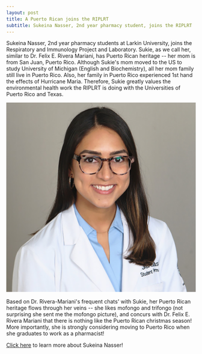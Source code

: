 ```yaml
---
layout: post
title: A Puerto Rican joins the RIPLRT
subtitle: Sukeina Nasser, 2nd year pharmacy student, joins the RIPLRT
---
```


Sukeina Nasser, 2nd year pharmacy students at Larkin University, joins the Respiratory and Immunology Project and Laboratory. Sukie, as we call her, similar to Dr. Felix E. Rivera Mariani, has Puerto Rican heritage -- her mom is from San Juan, Puerto Rico. Although Sukie's mom moved to the US to study University of Michigan (English and Biochemistry), all her mom family still live in Puerto Rico. Also, her family in Puerto Rico experienced 1st hand the effects of Hurricane Maria. Therefore, Sukie greatly values the environmental health work the RIPLRT is doing with the Universities of Puerto Rico and Texas. 

<img src="/img/Sukeina.png" alt="RIPLRT Research Team" class="inline"/>

Based on Dr. Rivera-Mariani's frequent chats' with Sukie, her Puerto Rican heritage flows through her veins -- she likes mofongo and trifongo (not surprising she sent me the mofongo picture), and concurs with Dr. Felix E. Rivera Mariani that there is nothing like the Puerto Rican christmas season!  More importantly, she is strongly considering moving to Puerto Rico when she graduates to work as a pharmacist! 

<a href="https://www.riplrt.com/members/#Sukeina%20Nasser" target="_blank">Click here</a> to learn more about Sukeina Nasser!